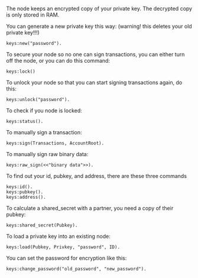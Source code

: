 The node keeps an encrypted copy of your private key.
The decrypted copy is only stored in RAM.

You can generate a new private key this way: (warning! this deletes your old private key!!!)
```
keys:new("password").
```

To secure your node so no one can sign transactions, you can either turn off the node, or you can do this command:
```
keys:lock()
```

To unlock your node so that you can start signing transactions again, do this:
```
keys:unlock("password").
```

To check if you node is locked:
```
keys:status().
```

To manually sign a transaction:
```
keys:sign(Transactions, AccountRoot).
```

To manually sign raw binary data:
```
keys:raw_sign(<<"binary data">>).
```

To find out your id, pubkey, and address, there are these three commands
```
keys:id().
keys:pubkey().
keys:address().
```

To calculate a shared_secret with a partner, you need a copy of their pubkey:
```
keys:shared_secret(Pubkey).
```

To load a private key into an existing node:
```
keys:load(Pubkey, Privkey, "password", ID).
```


You can set the password for encryption like this:
```
keys:change_password("old_password", "new_password").
```